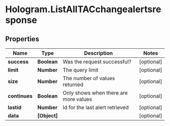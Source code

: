 # Hologram.ListAllTACchangealertsresponse

## Properties
Name | Type | Description | Notes
------------ | ------------- | ------------- | -------------
**success** | **Boolean** | Was the request successful? | [optional] 
**limit** | **Number** | The query limit | [optional] 
**size** | **Number** | The number of values returned | [optional] 
**continues** | **Boolean** | Only shows when there are more values | [optional] 
**lastid** | **Number** | Id for the last alert retrieved | [optional] 
**data** | **[Object]** |  | [optional] 



